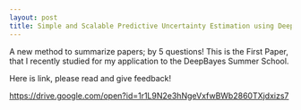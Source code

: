 ```yaml
---
layout: post
title: Simple and Scalable Predictive Uncertainty Estimation using Deep Ensembles
---
```

 
A new method to summarize papers; by 5 questions!
This is the First Paper, that I recently studied for my application to the DeepBayes Summer School.

Here is link, please read and give feedback!

https://drive.google.com/open?id=1r1L9N2e3hNgeVxfwBWb2860TXjdxizs7
